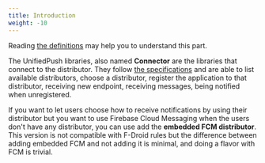 ```yaml
---
title: Introduction
weight: -10
---
```


Reading [the definitions](/spec/definitions/) may help you to understand this part.

The UnifiedPush libraries, also named **Connector** are the libraries that connect to the distributor. They follow [the specifications](/spec/android/) and are able to list available distributors, choose a distributor, register the application to that distributor, receiving new endpoint, receiving messages, being notified when unregistered.

If you want to let users choose how to receive notifications by using their distributor but you want to use Firebase Cloud Messaging when the users don't have any distributor, you can use add the **embedded FCM distributor**. This version is not compatible with F-Droid rules but the difference between adding embedded FCM and not adding it is minimal, and doing a flavor with FCM is trivial.
